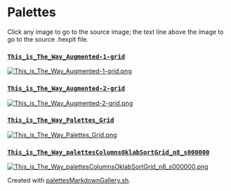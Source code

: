 # Palettes

Click any image to go to the source image; the text line above the image to go to the source .hexplt file.

### [`This_is_The_Way_Augmented-1-grid`](This_is_The_Way_Augmented-1-grid.hexplt)

[ ![This_is_The_Way_Augmented-1-grid.png](This_is_The_Way_Augmented-1-grid.png) ](This_is_The_Way_Augmented-1-grid.png)

### [`This_is_The_Way_Augmented-2-grid`](This_is_The_Way_Augmented-2-grid.hexplt)

[ ![This_is_The_Way_Augmented-2-grid.png](This_is_The_Way_Augmented-2-grid.png) ](This_is_The_Way_Augmented-2-grid.png)

### [`This_is_The_Way_Palettes_Grid`](This_is_The_Way_Palettes_Grid.hexplt)

[ ![This_is_The_Way_Palettes_Grid.png](This_is_The_Way_Palettes_Grid.png) ](This_is_The_Way_Palettes_Grid.png)

### [`This_is_The_Way_palettesColumnsOklabSortGrid_n8_s000000`](This_is_The_Way_palettesColumnsOklabSortGrid_n8_s000000.hexplt)

[ ![This_is_The_Way_palettesColumnsOklabSortGrid_n8_s000000.png](This_is_The_Way_palettesColumnsOklabSortGrid_n8_s000000.png) ](This_is_The_Way_palettesColumnsOklabSortGrid_n8_s000000.png)

Created with [palettesMarkdownGallery.sh](https://github.com/earthbound19/_ebDev/blob/master/scripts/imgAndVideo/palettesMarkdownGallery.sh).